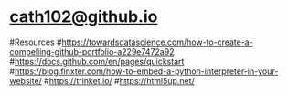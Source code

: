 # cath102@github.io
#Resources
#https://towardsdatascience.com/how-to-create-a-compelling-github-portfolio-a229e7472a92
#https://docs.github.com/en/pages/quickstart
#https://blog.finxter.com/how-to-embed-a-python-interpreter-in-your-website/
#https://trinket.io/
#https://html5up.net/


